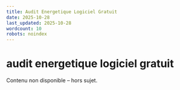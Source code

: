```yaml
---
title: Audit Energetique Logiciel Gratuit
date: 2025-10-28
last_updated: 2025-10-28
wordcount: 10
robots: noindex
---
```


# audit energetique logiciel gratuit

Contenu non disponible – hors sujet.